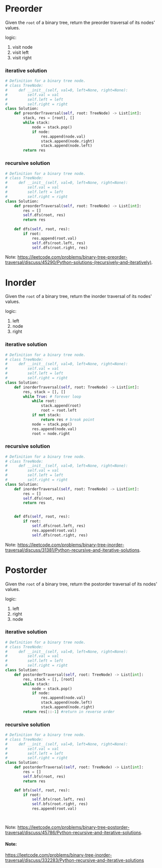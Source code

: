 # Preorder 

Given the `root` of a binary tree, return the preorder traversal of its nodes' values.

logic: 
1. visit node 
2. visit left
3. visit right 

### iterative solution
```python
# Definition for a binary tree node.
# class TreeNode:
#     def __init__(self, val=0, left=None, right=None):
#         self.val = val
#         self.left = left
#         self.right = right
class Solution:
    def preorderTraversal(self, root: TreeNode) -> List[int]:
        stack, res = [root], []
        while stack: 
            node = stack.pop()
            if node: 
                res.append(node.val)
                stack.append(node.right)
                stack.append(node.left)
        return res 
```

### recursive solution
```python
# Definition for a binary tree node.
# class TreeNode:
#     def __init__(self, val=0, left=None, right=None):
#         self.val = val
#         self.left = left
#         self.right = right
class Solution:
    def preorderTraversal(self, root: TreeNode) -> List[int]:
        res = []
        self.dfs(root, res)
        return res
    
    def dfs(self, root, res): 
        if root: 
            res.append(root.val)
            self.dfs(root.left, res)
            self.dfs(root.right, res)
```

Note: https://leetcode.com/problems/binary-tree-preorder-traversal/discuss/45290/Python-solutions-(recursively-and-iteratively).

# Inorder 

Given the `root` of a binary tree, return the inorder traversal of its nodes' values.

logic: 
1. left
2. node
3. right

### iterative solution
```python
# Definition for a binary tree node.
# class TreeNode:
#     def __init__(self, val=0, left=None, right=None):
#         self.val = val
#         self.left = left
#         self.right = right
class Solution:
    def inorderTraversal(self, root: TreeNode) -> List[int]:
        res, stack = [], []
        while True: # forever loop
            while root: 
                stack.append(root)
                root = root.left
            if not stack:
                return res # break point
            node = stack.pop()
            res.append(node.val)
            root = node.right
```

### recursive solution
```python
# Definition for a binary tree node.
# class TreeNode:
#     def __init__(self, val=0, left=None, right=None):
#         self.val = val
#         self.left = left
#         self.right = right
class Solution:
    def inorderTraversal(self, root: TreeNode) -> List[int]:
        res = []
        self.dfs(root, res)
        return res

    
    def dfs(self, root, res): 
        if root: 
            self.dfs(root.left, res)
            res.append(root.val)
            self.dfs(root.right, res)

```

Note: https://leetcode.com/problems/binary-tree-inorder-traversal/discuss/31381/Python-recursive-and-iterative-solutions.


# Postorder

Given the `root` of a binary tree, return the postorder traversal of its nodes' values.

logic: 
1. left
2. right
3. node

### iterative solution
```python
# Definition for a binary tree node.
# class TreeNode:
#     def __init__(self, val=0, left=None, right=None):
#         self.val = val
#         self.left = left
#         self.right = right
class Solution:
    def postorderTraversal(self, root: TreeNode) -> List[int]:
        res, stack = [], [root]
        while stack: 
            node = stack.pop()
            if node: 
                res.append(node.val)
                stack.append(node.left)
                stack.append(node.right)
        return res[::-1] #return in reverse order 
```

### recursive solution
```python
# Definition for a binary tree node.
# class TreeNode:
#     def __init__(self, val=0, left=None, right=None):
#         self.val = val
#         self.left = left
#         self.right = right
class Solution:
    def postorderTraversal(self, root: TreeNode) -> List[int]:
        res = []
        self.bfs(root, res)
        return res

    def bfs(self, root, res): 
        if root: 
            self.bfs(root.left, res)
            self.bfs(root.right, res)
            res.append(root.val)

        

```

Note: https://leetcode.com/problems/binary-tree-postorder-traversal/discuss/45786/Python-recursive-and-iterative-solutions.


#### Note: 

https://leetcode.com/problems/binary-tree-inorder-traversal/discuss/332283/Python-recursive-and-iterative-solutions
